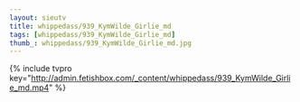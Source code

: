 ```yaml
--- 
layout: sieutv
title: whippedass/939_KymWilde_Girlie_md
tags: [whippedass/939_KymWilde_Girlie_md]
thumb_: whippedass/939_KymWilde_Girlie_md.jpg
---
```

{% include tvpro key="http://admin.fetishbox.com/_content/whippedass/939_KymWilde_Girlie_md.mp4" %} 
